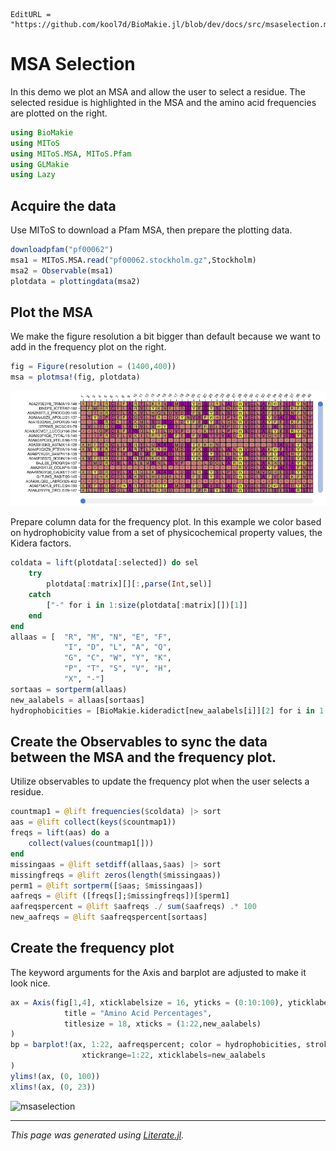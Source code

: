 ```@meta
EditURL = "https://github.com/kool7d/BioMakie.jl/blob/dev/docs/src/msaselection.md"
```

# MSA Selection
In this demo we plot an MSA and allow the user to select a residue.
The selected residue is highlighted in the MSA and the amino acid frequencies
are plotted on the right.

````julia
using BioMakie
using MIToS
using MIToS.MSA, MIToS.Pfam
using GLMakie
using Lazy
````

## Acquire the data
Use MIToS to download a Pfam MSA, then prepare the plotting data.

````julia
downloadpfam("pf00062")
msa1 = MIToS.MSA.read("pf00062.stockholm.gz",Stockholm)
msa2 = Observable(msa1)
plotdata = plottingdata(msa2)
````

## Plot the MSA
We make the figure resolution a bit bigger than default because we want to
add in the frequency plot on the right.

````julia
fig = Figure(resolution = (1400,400))
msa = plotmsa!(fig, plotdata)
````

![msa](./assets/msa1.png)

Prepare column data for the frequency plot. In this example we color based
on hydrophobicity value from a set of physicochemical property values,
the Kidera factors.

````julia
coldata = lift(plotdata[:selected]) do sel
    try
        plotdata[:matrix][][:,parse(Int,sel)]
    catch
        ["-" for i in 1:size(plotdata[:matrix][])[1]]
    end
end
allaas = [  "R", "M", "N", "E", "F",
            "I", "D", "L", "A", "Q",
            "G", "C", "W", "Y", "K",
            "P", "T", "S", "V", "H",
            "X", "-"]
sortaas = sortperm(allaas)
new_aalabels = allaas[sortaas]
hydrophobicities = [BioMakie.kideradict[new_aalabels[i]][2] for i in 1:length(new_aalabels)]
````

## Create the Observables to sync the data between the MSA and the frequency plot.
Utilize observables to update the frequency plot when the user selects a residue.

````julia
countmap1 = @lift frequencies($coldata) |> sort
aas = @lift collect(keys($countmap1))
freqs = lift(aas) do a
    collect(values(countmap1[]))
end
missingaas = @lift setdiff(allaas,$aas) |> sort
missingfreqs = @lift zeros(length($missingaas))
perm1 = @lift sortperm([$aas; $missingaas])
aafreqs = @lift ([freqs[];$missingfreqs])[$perm1]
aafreqspercent = @lift $aafreqs ./ sum($aafreqs) .* 100
new_aafreqs = @lift $aafreqspercent[sortaas]
````

## Create the frequency plot
The keyword arguments for the Axis and barplot are adjusted to make it look nice.

````julia
ax = Axis(fig[1,4], xticklabelsize = 16, yticks = (0:10:100), yticklabelsize = 20,
            title = "Amino Acid Percentages",
            titlesize = 18, xticks = (1:22,new_aalabels)
)
bp = barplot!(ax, 1:22, aafreqspercent; color = hydrophobicities, strokewidth = 1,
                xtickrange=1:22, xticklabels=new_aalabels
)
ylims!(ax, (0, 100))
xlims!(ax, (0, 23))
````

![msaselection](./assets/msaselection.gif)

---

*This page was generated using [Literate.jl](https://github.com/fredrikekre/Literate.jl).*

